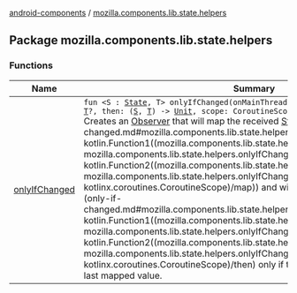 [android-components](../index.md) / [mozilla.components.lib.state.helpers](./index.md)

## Package mozilla.components.lib.state.helpers

### Functions

| Name | Summary |
|---|---|
| [onlyIfChanged](only-if-changed.md) | `fun <S : `[`State`](../mozilla.components.lib.state/-state.md)`, T> onlyIfChanged(onMainThread: `[`Boolean`](https://kotlinlang.org/api/latest/jvm/stdlib/kotlin/-boolean/index.html)` = false, map: (`[`S`](only-if-changed.md#S)`) -> `[`T`](only-if-changed.md#T)`?, then: (`[`S`](only-if-changed.md#S)`, `[`T`](only-if-changed.md#T)`) -> `[`Unit`](https://kotlinlang.org/api/latest/jvm/stdlib/kotlin/-unit/index.html)`, scope: CoroutineScope = GlobalScope): `[`Observer`](../mozilla.components.lib.state/-observer.md)`<`[`S`](only-if-changed.md#S)`>`<br>Creates an [Observer](../mozilla.components.lib.state/-observer.md) that will map the received [State](../mozilla.components.lib.state/-state.md) to [T](only-if-changed.md#T) (using [map](only-if-changed.md#mozilla.components.lib.state.helpers$onlyIfChanged(kotlin.Boolean, kotlin.Function1((mozilla.components.lib.state.helpers.onlyIfChanged.S, mozilla.components.lib.state.helpers.onlyIfChanged.T)), kotlin.Function2((mozilla.components.lib.state.helpers.onlyIfChanged.S, mozilla.components.lib.state.helpers.onlyIfChanged.T, kotlin.Unit)), kotlinx.coroutines.CoroutineScope)/map)) and will invoke the callback [then](only-if-changed.md#mozilla.components.lib.state.helpers$onlyIfChanged(kotlin.Boolean, kotlin.Function1((mozilla.components.lib.state.helpers.onlyIfChanged.S, mozilla.components.lib.state.helpers.onlyIfChanged.T)), kotlin.Function2((mozilla.components.lib.state.helpers.onlyIfChanged.S, mozilla.components.lib.state.helpers.onlyIfChanged.T, kotlin.Unit)), kotlinx.coroutines.CoroutineScope)/then) only if the value has changed from the last mapped value. |
